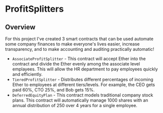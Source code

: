# ProfitSplitters
## Overview
For this project I've created 3 smart contracts that can be used automate some company finances to make everyone's lives easier, increase transparency, and to make accounting and auditing practically automatic!

* `AssociateProfitSplitter` - This contract will accept Ether into the contract and divide the Ether evenly among the associate level emplayees. This will allow the HR department to pay employees quickly and efficiently.
* `TieredProfitSplitter` - Distributes different percentages of incoming Ether to employees at different tiers/levels. For example, the CEO gets paid 60%, CTO 25%, and Bob gets 15%.
* `DeferredEquityPlan` - This contract models traditional company stock plans. This contract will automatically manage 1000 shares with an annual distribution of 250 over 4 years for a single employee.
